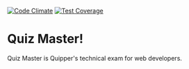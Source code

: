 [![Code Climate](https://codeclimate.com/github/davidstosik/Quiz-Master/badges/gpa.svg)](https://codeclimate.com/github/davidstosik/Quiz-Master)
[![Test Coverage](https://codeclimate.com/github/davidstosik/Quiz-Master/badges/coverage.svg)](https://codeclimate.com/github/davidstosik/Quiz-Master/coverage)

# Quiz Master!

Quiz Master is Quipper's technical exam for web developers.
